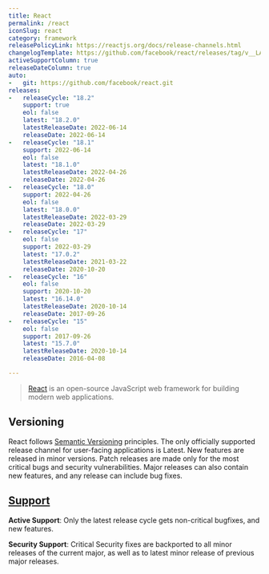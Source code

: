 ```yaml
---
title: React
permalink: /react
iconSlug: react
category: framework
releasePolicyLink: https://reactjs.org/docs/release-channels.html
changelogTemplate: https://github.com/facebook/react/releases/tag/v__LATEST__
activeSupportColumn: true
releaseDateColumn: true
auto:
-   git: https://github.com/facebook/react.git
releases:
-   releaseCycle: "18.2"
    support: true
    eol: false
    latest: "18.2.0"
    latestReleaseDate: 2022-06-14
    releaseDate: 2022-06-14
-   releaseCycle: "18.1"
    support: 2022-06-14
    eol: false
    latest: "18.1.0"
    latestReleaseDate: 2022-04-26
    releaseDate: 2022-04-26
-   releaseCycle: "18.0"
    support: 2022-04-26
    eol: false
    latest: "18.0.0"
    latestReleaseDate: 2022-03-29
    releaseDate: 2022-03-29
-   releaseCycle: "17"
    eol: false
    support: 2022-03-29
    latest: "17.0.2"
    latestReleaseDate: 2021-03-22
    releaseDate: 2020-10-20
-   releaseCycle: "16"
    eol: false
    support: 2020-10-20
    latest: "16.14.0"
    latestReleaseDate: 2020-10-14
    releaseDate: 2017-09-26
-   releaseCycle: "15"
    eol: false
    support: 2017-09-26
    latest: "15.7.0"
    latestReleaseDate: 2020-10-14
    releaseDate: 2016-04-08

---
```


> [React](https://reactjs.org/) is an open-source JavaScript web framework for building modern web applications.

## Versioning

React follows [Semantic Versioning](https://semver.org/) principles. The only officially supported release channel for user-facing applications is Latest. New features are released in minor versions. Patch releases are made only for the most critical bugs and security vulnerabilities. Major releases can also contain new features, and any release can include bug fixes.

## [Support](https://github.com/reactjs/reactjs.org/issues/1745)

**Active Support**: Only the latest release cycle gets non-critical bugfixes, and new features.

**Security Support**: Critical Security fixes are backported to all minor releases of the current major, as well as to latest minor release of previous major releases.
